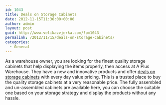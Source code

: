 ```yaml
---
id: 1043
title: Deals on Storage Cabinets
date: 2012-11-15T11:36:00+00:00
author: admin
layout: post
guid: http://www.velikazvjerka.com/?p=1043
permalink: /2012/11/15/deals-on-storage-cabinets/
categories:
  - General
---
```

As a warehouse owner, you are looking for the finest quality storage cabinets that help displaying the items properly, then access at A Plus Warehouse. They have a new and innovative products and offer [deals on storage cabinets](http://cabinets.apluswhs.com/storage-cabinets/) with every day value pricing. This is a trusted place to buy the quality storage cabinets at a very reasonable price. The fully assembled and un-assembled cabinets are available here, you can choose the suitable one based on your storage strategy and display the products without any hassle.